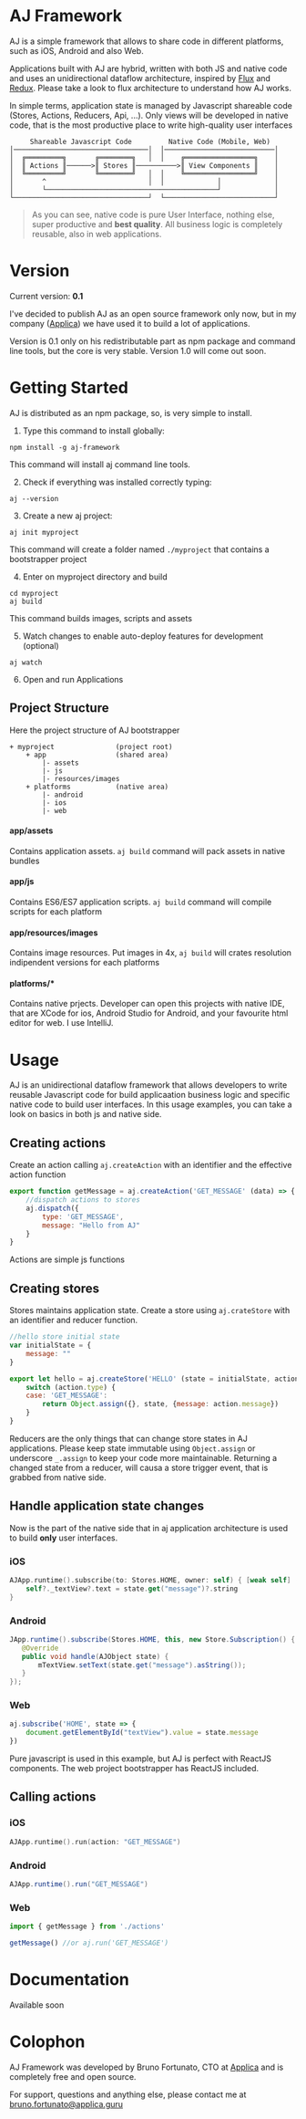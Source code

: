 # AJ Framework

AJ is a simple framework that allows to share code in different platforms, such as iOS, Android and also Web.

Applications built with AJ are hybrid, written with both JS and native code and uses an unidirectional dataflow architecture, inspired by [Flux](https://facebook.github.io/react/blog/2014/05/06/flux.html) and [Redux](http://redux.js.org). Please take a look to flux architecture to understand how AJ works.

In simple terms, application state is managed by Javascript shareable code (Stores, Actions, Reducers, Api, ...). Only views will be developed in native code, that is the most productive place to write high-quality user interfaces

```
     Shareable Javascript Code         Native Code (Mobile, Web)
│─────────────────────────────────│  │───────────────────────────│
│  ╔═════════╗       ╔════════╗   │  │    ╔═════════════════╗    │
│  ║ Actions ║──────>║ Stores ║──────────>║ View Components ║    │
│  ╚═════════╝       ╚════════╝   │  │    ╚═════════════════╝    │
│       ^                         │  │             │             │
│       └──────────────────────────────────────────┘             │
└─────────────────────────────────┘  └───────────────────────────┘
```

> As you can see, native code is pure User Interface, nothing else, super productive and **best quality**. All business logic is  completely reusable, also in web applications.

# Version
Current version: **0.1**

I've decided to publish AJ as an open source framework only now, but in my company ([Applica](http://www.applica.guru)) we have used it to build a lot of applications.

Version is 0.1 only on his redistributable part as npm package and command line tools, but the core is very stable.
Version 1.0 will come out soon.

# Getting Started
AJ is distributed as an npm package, so, is very simple to install.

1. Type this command to install globally:
```
npm install -g aj-framework
```
This command will install aj command line tools.

2. Check if everything was installed correctly typing:
```
aj --version
```

3. Create a new aj project:
```
aj init myproject
```
This command will create a folder named `./myproject` that contains a bootstrapper project

4. Enter on myproject directory and build
```
cd myproject
aj build
```
This command builds images, scripts and assets

5. Watch changes to enable auto-deploy features for development (optional)
```
aj watch
```

6. Open and run Applications

## Project Structure
Here the project structure of AJ bootstrapper

```
+ myproject               (project root)
    + app                 (shared area)
        |- assets
        |- js
        |- resources/images
    + platforms           (native area)
        |- android
        |- ios
        |- web
```

#### app/assets
Contains application assets. `aj build` command will pack assets in native bundles

#### app/js
Contains ES6/ES7 application scripts. `aj build` command will compile scripts for each platform

#### app/resources/images
Contains image resources. Put images in 4x, `aj build` will crates resolution indipendent versions for each platforms

#### platforms/*
Contains native prjects. Developer can open this projects with native IDE, that are XCode for ios, Android Studio for Android, and your favourite html editor for web. I use IntelliJ.


# Usage
AJ is an unidirectional dataflow framework that allows developers to write reusable Javascript code for build applicaation business logic and specific native code to build user interfaces.
In this usage examples, you can take a look on basics in both js and native side.

## Creating actions
Create an action calling `aj.createAction` with an identifier and the effective action function

```javascript
export function getMessage = aj.createAction('GET_MESSAGE' (data) => {
    //dispatch actions to stores
    aj.dispatch({
        type: 'GET_MESSAGE',
        message: "Hello from AJ"
    }
} 
```
Actions are simple js functions

## Creating stores
Stores maintains application state. Create a store using `aj.crateStore` with an identifier and reducer function.
```javascript
//hello store initial state
var initialState = {
    message: ""
}

export let hello = aj.createStore('HELLO' (state = initialState, action) => {
    switch (action.type) {
    case: 'GET_MESSAGE':
        return Object.assign({}, state, {message: action.message})
    }
} 
```
Reducers are the only things that can change store states in AJ applications. Please keep state immutable using `Object.assign` or underscore `_.assign` to keep your code more maintainable.
Returning a changed state from a reducer, will causa a store trigger event, that is grabbed from native side.


## Handle application state changes
Now is the part of the native side that in aj application architecture is used to build **only** user interfaces.

### iOS
```swift
AJApp.runtime().subscribe(to: Stores.HOME, owner: self) { [weak self] (state) in
    self?._textView?.text = state.get("message")?.string
}
```

### Android
```java
JApp.runtime().subscribe(Stores.HOME, this, new Store.Subscription() {
   @Override
   public void handle(AJObject state) {
       mTextView.setText(state.get("message").asString());
   }
});
```

### Web
```javascript
aj.subscribe('HOME', state => {
    document.getElementById("textView").value = state.message
})
```
Pure javascript is used in this example, but AJ is perfect with ReactJS components. The web project bootstrapper has ReactJS included.


## Calling actions
### iOS
```swift
AJApp.runtime().run(action: "GET_MESSAGE")
```

### Android
```java
AJApp.runtime().run("GET_MESSAGE")
```

### Web
```javascript
import { getMessage } from './actions'

getMessage() //or aj.run('GET_MESSAGE')
```


# Documentation 
Available soon


# Colophon
AJ Framework was developed by Bruno Fortunato, CTO at [Applica](http://www.applica.guru) and is completely free and open source.

For support, questions and anything else, please contact me at [bruno.fortunato@applica.guru](mailto:bruno.fortunato@applica.guru)
